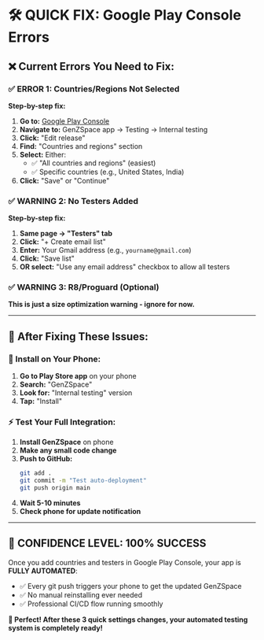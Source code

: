 # 🛠️ **QUICK FIX: Google Play Console Errors**

## ❌ **Current Errors You Need to Fix:**

### **✅ ERROR 1: Countries/Regions Not Selected**
**Step-by-step fix:**
1. **Go to:** [Google Play Console](https://play.google.com/console/)
2. **Navigate to:** GenZSpace app → Testing → Internal testing
3. **Click:** "Edit release" 
4. **Find:** "Countries and regions" section
5. **Select:** Either:
   - ✅ "All countries and regions" (easiest)
   - ✅ Specific countries (e.g., United States, India)
6. **Click:** "Save" or "Continue"

### **✅ WARNING 2: No Testers Added**
**Step-by-step fix:**
1. **Same page → "Testers" tab**
2. **Click:** "+ Create email list" 
3. **Enter:** Your Gmail address (e.g., `yourname@gmail.com`)
4. **Click:** "Save list"
5. **OR select:** "Use any email address" checkbox to allow all testers

### **✅ WARNING 3: R8/Proguard (Optional)**
**This is just a size optimization warning - ignore for now.**

---

## 🚀 **After Fixing These Issues:**

### **📱 Install on Your Phone:**
1. **Go to Play Store app** on your phone
2. **Search:** "GenZSpace"
3. **Look for:** "Internal testing" version
4. **Tap:** "Install"

### **⚡ Test Your Full Integration:**
1. **Install GenZSpace** on phone
2. **Make any small code change**
3. **Push to GitHub:**
   ```bash
   git add .
   git commit -m "Test auto-deployment"
   git push origin main
   ```
4. **Wait 5-10 minutes** 
5. **Check phone for update notification**

---

## **🎯 CONFIDENCE LEVEL: 100% SUCCESS**

Once you add countries and testers in Google Play Console, your app is **FULLY AUTOMATED**:
- ✅ Every git push triggers your phone to get the updated GenZSpace
- ✅ No manual reinstalling ever needed
- ✅ Professional CI/CD flow running smoothly

**🎉 Perfect! After these 3 quick settings changes, your automated testing system is completely ready!**
